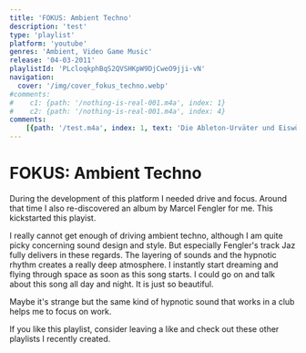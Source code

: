 ```yaml
---
title: 'FOKUS: Ambient Techno'
description: 'test'
type: 'playlist'
platform: 'youtube'
genres: 'Ambient, Video Game Music'
release: '04-03-2011'
playlistId: 'PLcloqkphBqS2QVSHKpW9DjCweO9jji-vN'
navigation:
  cover: '/img/cover_fokus_techno.webp'
#comments:
#    c1: {path: '/nothing-is-real-001.m4a', index: 1}
#    c2: {path: '/nothing-is-real-001.m4a', index: 4}
comments: 
    [{path: '/test.m4a', index: 1, text: 'Die Ableton-Urväter und Eiswüsten'}, {path: '/nothing-is-real-001.m4a', index: 4, text: 'Die Ableton-Urväter und Eiswüsten'}]
---
```


# FOKUS: Ambient Techno
During the development of this platform I needed drive and focus. Around that time I also re-discovered an album by Marcel Fengler for me. This kickstarted this playist.

I really cannot get enough of driving ambient techno, although I am quite picky concerning sound design and style. But especially Fengler's track Jaz fully delivers in these regards. The layering of sounds and the hypnotic rhythm creates a really deep atmosphere. I instantly start dreaming and flying through space as soon as this song starts. I could go on and talk about this song all day and night. It is just so beautiful.

Maybe it's strange but the same kind of hypnotic sound that works in a club helps me to focus on work.

If you like this playlist, consider leaving a like and check out these other playlists I recently created.

